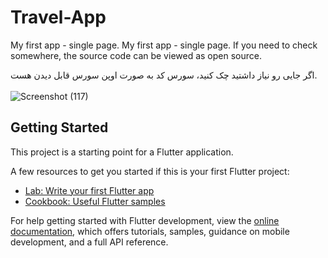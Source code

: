# Travel-App

My first app - single page.   My first app - single page. If you need to check somewhere, the source code can be viewed as open source.
<br>

اگر جایی رو نیاز داشتید چک کنید، سورس کد به صورت اوپن سورس قابل دیدن هست.
<br>
<br>
![Screenshot (117)](https://github.com/ip4rsa/TravelApp-singlePage/assets/117844346/c546c026-77ce-42c3-8c83-ca968016c168)
<br>



## Getting Started

This project is a starting point for a Flutter application.

A few resources to get you started if this is your first Flutter project:

- [Lab: Write your first Flutter app](https://docs.flutter.dev/get-started/codelab)
- [Cookbook: Useful Flutter samples](https://docs.flutter.dev/cookbook)

For help getting started with Flutter development, view the
[online documentation](https://docs.flutter.dev/), which offers tutorials,
samples, guidance on mobile development, and a full API reference.
